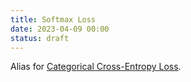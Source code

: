 ```yaml
---
title: Softmax Loss
date: 2023-04-09 00:00
status: draft
---
```


Alias for [Categorical Cross-Entropy Loss](permanent/categorical-cross-entropy-loss.md).

